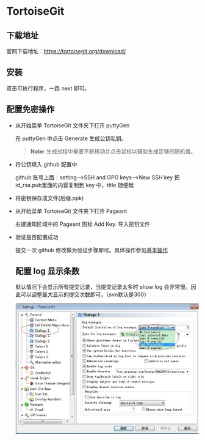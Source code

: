 # TortoiseGit #

## 下载地址 ##

官网下载地址：https://tortoisegit.org/download/

## 安装 ##

双击可执行程序，一路 next 即可。

## 配置免密操作 ##
+ 从开始菜单 TortoiseGit 文件夹下打开 puttyGen 

   在 puttyGen 中点击 Generate 生成公钥私钥。
   >**Note:** 生成过程中需要不断移动并点击鼠标以辅助生成足够的随机值。
   > 

+ 将公钥填入 github 配置中
  
  github 账号上面：setting-->SSH and GPG keys-->New SSH key
  把id_rsa.pub里面的内容复制到 key 中，title 随便起

+ 将密钥保存成文件(后缀.ppk)

+ 从开始菜单 TortoiseGit 文件夹下打开 Pageant 

  右键通知区域中的 Pageant 图标 Add Key. 导入密钥文件

+ 验证是否配置成功

  提交一次 github 修改做为验证步骤即可。具体操作参见[基本操作](../../basicop.md)

  ## 配置 log 显示条数 ##

  默认情况下会显示所有提交记录，当提交记录太多时 show log 会非常慢。因此可以调整最大显示的提交次数即可。（svn默认是300）

  ![log_conf](../../../image/windows/tool/tortoisegit_log_conf.jpg)